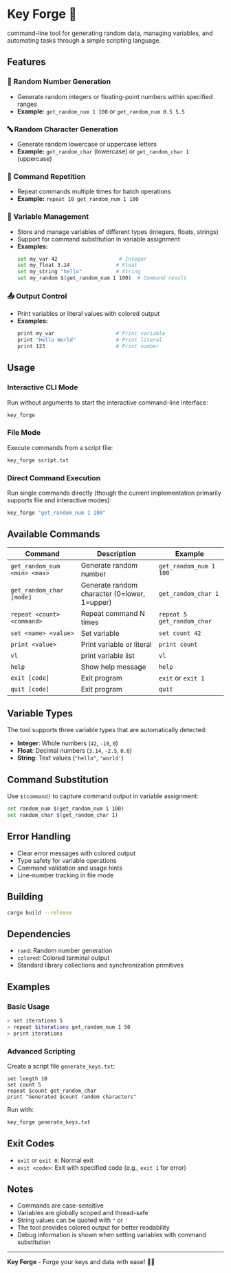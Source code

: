 # Key Forge 🔑

command-line tool for generating random data, managing variables, and automating tasks through a simple scripting language.

## Features

### 🔢 Random Number Generation
- Generate random integers or floating-point numbers within specified ranges
- **Example:** `get_random_num 1 100` or `get_random_num 0.5 5.5`

### 🔤 Random Character Generation
- Generate random lowercase or uppercase letters
- **Example:** `get_random_char` (lowercase) or `get_random_char 1` (uppercase)

### 🔄 Command Repetition
- Repeat commands multiple times for batch operations
- **Example:** `repeat 10 get_random_num 1 100`

### 💾 Variable Management
- Store and manage variables of different types (integers, floats, strings)
- Support for command substitution in variable assignment
- **Examples:**
  ```bash
  set my_var 42                    # Integer
  set my_float 3.14               # Float
  set my_string "hello"           # String
  set my_random $(get_random_num 1 100)  # Command result
  ```

### 📤 Output Control
- Print variables or literal values with colored output
- **Examples:**
  ```bash
  print my_var                    # Print variable
  print "Hello World"             # Print literal
  print 123                       # Print number
  ```

## Usage

### Interactive CLI Mode
Run without arguments to start the interactive command-line interface:
```bash
key_forge
```

### File Mode
Execute commands from a script file:
```bash
key_forge script.txt
```

### Direct Command Execution
Run single commands directly (though the current implementation primarily supports file and interactive modes):
```bash
key_forge "get_random_num 1 100"
```

## Available Commands

| Command | Description | Example |
|---------|-------------|---------|
| `get_random_num <min> <max>` | Generate random number | `get_random_num 1 100` |
| `get_random_char [mode]` | Generate random character (0=lower, 1=upper) | `get_random_char 1` |
| `repeat <count> <command>` | Repeat command N times | `repeat 5 get_random_char` |
| `set <name> <value>` | Set variable | `set count 42` |
| `print <value>` | Print variable or literal | `print count` |
| `vl` | print variable list | `vl` |
| `help` | Show help message | `help` |
| `exit [code]` | Exit program | `exit` or `exit 1` |
| `quit [code]` | Exit program | `quit` |

## Variable Types

The tool supports three variable types that are automatically detected:

- **Integer**: Whole numbers (`42`, `-10`, `0`)
- **Float**: Decimal numbers (`3.14`, `-2.5`, `0.0`)
- **String**: Text values (`"hello"`, `'world'`)

## Command Substitution

Use `$(command)` to capture command output in variable assignment:
```bash
set random_num $(get_random_num 1 100)
set random_char $(get_random_char 1)
```

## Error Handling

- Clear error messages with colored output
- Type safety for variable operations
- Command validation and usage hints
- Line-number tracking in file mode

## Building

```bash
cargo build --release
```

## Dependencies

- `rand`: Random number generation
- `colored`: Colored terminal output
- Standard library collections and synchronization primitives

## Examples

### Basic Usage
```bash
> set iterations 5
> repeat $iterations get_random_num 1 50
> print iterations
```

### Advanced Scripting
Create a script file `generate_keys.txt`:
```
set length 10
set count 5
repeat $count get_random_char
print "Generated $count random characters"
```

Run with:
```bash
key_forge generate_keys.txt
```

## Exit Codes

- `exit` or `exit 0`: Normal exit
- `exit <code>`: Exit with specified code (e.g., `exit 1` for error)

## Notes

- Commands are case-sensitive
- Variables are globally scoped and thread-safe
- String values can be quoted with `"` or `'`
- The tool provides colored output for better readability
- Debug information is shown when setting variables with command substitution

---

**Key Forge** - Forge your keys and data with ease! 🔑✨